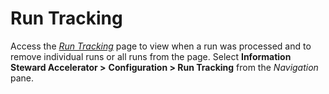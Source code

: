 # Run Tracking

Access the *[Run Tracking](Run_Tracking_page.htm)* page to view when a
run was processed and to remove individual runs or all runs from the
page. Select **Information Steward Accelerator \>** **Configuration \>
Run Tracking** from the *Navigation* pane.
